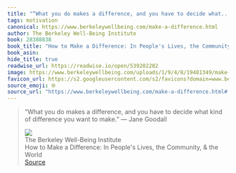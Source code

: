 ```yaml
---
title: "“What you do makes a difference, and you have to decide what..."
tags: motivation
canonical: https://www.berkeleywellbeing.com/make-a-difference.html
author: The Berkeley Well-Being Institute
book: 28388838
book_title: "How to Make a Difference: In People's Lives, the Community, & the World"
book_asin: 
hide_title: true
readwise_url: https://readwise.io/open/539202282
image: https://www.berkeleywellbeing.com/uploads/1/9/4/8/19481349/make-a-difference_orig.jpg
favicon_url: https://s2.googleusercontent.com/s2/favicons?domain=www.berkeleywellbeing.com
source_emoji: 🌐
source_url: "https://www.berkeleywellbeing.com/make-a-difference.html#:~:text=%E2%80%9CWhat%20you%20do,%E2%80%95%20Jane%20Goodall"
---
```


> “What you do makes a difference, and you have to decide what kind of difference you want to make.” ― Jane Goodall
> <div class="quoteback-footer"><div class="quoteback-avatar"><img class="mini-favicon" src="https://s2.googleusercontent.com/s2/favicons?domain=www.berkeleywellbeing.com"></div><div class="quoteback-metadata"><div class="metadata-inner"><span style="display:none">FROM:</span><div aria-label="The Berkeley Well-Being Institute" class="quoteback-author"> The Berkeley Well-Being Institute</div><div aria-label="How to Make a Difference: In People's Lives, the Community, & the World" class="quoteback-title"> How to Make a Difference: In People's Lives, the Community, & the World</div></div></div><div class="quoteback-backlink"><a target="_blank" aria-label="go to the full text of this quotation" rel="noopener" href="https://www.berkeleywellbeing.com/make-a-difference.html#:~:text=%E2%80%9CWhat%20you%20do,%E2%80%95%20Jane%20Goodall" class="quoteback-arrow"> Source</a></div></div>